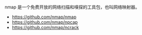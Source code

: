 # 
nmap 是一个免费开放的网络扫描和嗅探的工具包，也叫网络映射器。
- https://github.com/nmap/nmap
- https://github.com/nmap/npcap
- https://github.com/nmap/ncrack
